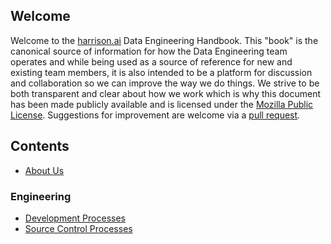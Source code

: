 ## Welcome

Welcome to the [harrison.ai](https://harrison.ai) Data Engineering Handbook.  This "book" is the canonical source of information for how the Data Engineering team operates and while being used as a source of reference for new and existing team members, it is also intended to be a platform for discussion and collaboration so we can improve the way we do things.  We strive to be both transparent and clear about how we work which is why this document has been made publicly available and is licensed under the [Mozilla Public License](https://github.com/harrison-ai/dataeng-handbook/blob/main/LICENSE).  Suggestions for improvement are welcome via a [pull request](https://github.com/harrison-ai/dataeng-handbook/pulls).

## Contents

* [About Us](about.html)

### Engineering

* [Development Processes](engineering/dev/index.html)
* [Source Control Processes](engineering/git/index.html)